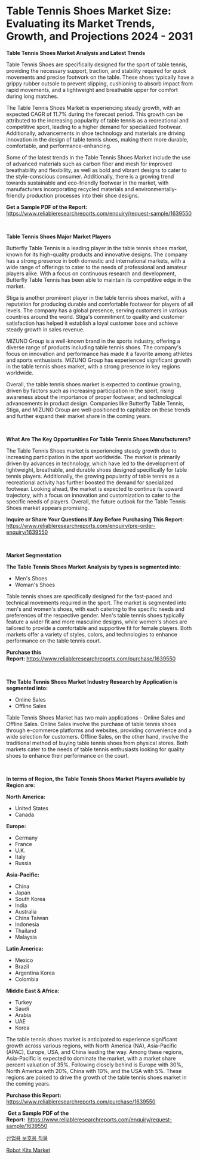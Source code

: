 <p><h1>Table Tennis Shoes Market Size: Evaluating its Market Trends, Growth, and Projections 2024 - 2031</h1></p><p><strong>Table Tennis Shoes Market Analysis and Latest Trends</strong></p>
<p><p>Table Tennis Shoes are specifically designed for the sport of table tennis, providing the necessary support, traction, and stability required for quick movements and precise footwork on the table. These shoes typically have a grippy rubber outsole to prevent slipping, cushioning to absorb impact from rapid movements, and a lightweight and breathable upper for comfort during long matches.</p><p>The Table Tennis Shoes Market is experiencing steady growth, with an expected CAGR of 11.7% during the forecast period. This growth can be attributed to the increasing popularity of table tennis as a recreational and competitive sport, leading to a higher demand for specialized footwear. Additionally, advancements in shoe technology and materials are driving innovation in the design of table tennis shoes, making them more durable, comfortable, and performance-enhancing.</p><p>Some of the latest trends in the Table Tennis Shoes Market include the use of advanced materials such as carbon fiber and mesh for improved breathability and flexibility, as well as bold and vibrant designs to cater to the style-conscious consumer. Additionally, there is a growing trend towards sustainable and eco-friendly footwear in the market, with manufacturers incorporating recycled materials and environmentally-friendly production processes into their shoe designs.</p></p>
<p><strong>Get a Sample PDF of the Report:&nbsp;</strong> <a href="https://www.reliableresearchreports.com/enquiry/request-sample/1639550">https://www.reliableresearchreports.com/enquiry/request-sample/1639550</a></p>
<p>&nbsp;</p>
<p><strong>Table Tennis Shoes Major Market Players</strong></p>
<p><p>Butterfly Table Tennis is a leading player in the table tennis shoes market, known for its high-quality products and innovative designs. The company has a strong presence in both domestic and international markets, with a wide range of offerings to cater to the needs of professional and amateur players alike. With a focus on continuous research and development, Butterfly Table Tennis has been able to maintain its competitive edge in the market.</p><p>Stiga is another prominent player in the table tennis shoes market, with a reputation for producing durable and comfortable footwear for players of all levels. The company has a global presence, serving customers in various countries around the world. Stiga's commitment to quality and customer satisfaction has helped it establish a loyal customer base and achieve steady growth in sales revenue.</p><p>MIZUNO Group is a well-known brand in the sports industry, offering a diverse range of products including table tennis shoes. The company's focus on innovation and performance has made it a favorite among athletes and sports enthusiasts. MIZUNO Group has experienced significant growth in the table tennis shoes market, with a strong presence in key regions worldwide.</p><p>Overall, the table tennis shoes market is expected to continue growing, driven by factors such as increasing participation in the sport, rising awareness about the importance of proper footwear, and technological advancements in product design. Companies like Butterfly Table Tennis, Stiga, and MIZUNO Group are well-positioned to capitalize on these trends and further expand their market share in the coming years.</p></p>
<p>&nbsp;</p>
<p><strong>What Are The Key Opportunities For Table Tennis Shoes Manufacturers?</strong></p>
<p><p>The Table Tennis Shoes market is experiencing steady growth due to increasing participation in the sport worldwide. The market is primarily driven by advances in technology, which have led to the development of lightweight, breathable, and durable shoes designed specifically for table tennis players. Additionally, the growing popularity of table tennis as a recreational activity has further boosted the demand for specialized footwear. Looking ahead, the market is expected to continue its upward trajectory, with a focus on innovation and customization to cater to the specific needs of players. Overall, the future outlook for the Table Tennis Shoes market appears promising.</p></p>
<p><strong>Inquire or Share Your Questions If Any Before Purchasing This Report:</strong> <a href="https://www.reliableresearchreports.com/enquiry/pre-order-enquiry/1639550">https://www.reliableresearchreports.com/enquiry/pre-order-enquiry/1639550</a></p>
<p>&nbsp;</p>
<p><strong>Market Segmentation</strong></p>
<p><strong>The Table Tennis Shoes Market Analysis by types is segmented into:</strong></p>
<p><ul><li>Men's Shoes</li><li>Woman's Shoes</li></ul></p>
<p><p>Table tennis shoes are specifically designed for the fast-paced and technical movements required in the sport. The market is segmented into men's and women's shoes, with each catering to the specific needs and preferences of the respective gender. Men's table tennis shoes typically feature a wider fit and more masculine designs, while women's shoes are tailored to provide a comfortable and supportive fit for female players. Both markets offer a variety of styles, colors, and technologies to enhance performance on the table tennis court.</p></p>
<p><strong>Purchase this Report:&nbsp;</strong><a href="https://www.reliableresearchreports.com/purchase/1639550">https://www.reliableresearchreports.com/purchase/1639550</a></p>
<p>&nbsp;</p>
<p><strong>The Table Tennis Shoes Market Industry Research by Application is segmented into:</strong></p>
<p><ul><li>Online Sales</li><li>Offline Sales</li></ul></p>
<p><p>Table Tennis Shoes Market has two main applications - Online Sales and Offline Sales. Online Sales involve the purchase of table tennis shoes through e-commerce platforms and websites, providing convenience and a wide selection for customers. Offline Sales, on the other hand, involve the traditional method of buying table tennis shoes from physical stores. Both markets cater to the needs of table tennis enthusiasts looking for quality shoes to enhance their performance on the court.</p></p>
<p>&nbsp;</p>
<p><strong>In terms of Region, the Table Tennis Shoes Market Players available by Region are:</strong></p>
<p>
    <p> <strong> North America: </strong>
        <ul>
            <li>United States</li>
            <li>Canada</li>
        </ul>
        </p> 
    <p> <strong> Europe: </strong>
        <ul>
            <li>Germany</li>
            <li>France</li>
            <li>U.K.</li>
            <li>Italy</li>
            <li>Russia</li>
        </ul>
        </p> 
    <p> <strong> Asia-Pacific: </strong>
        <ul>
            <li>China</li>
            <li>Japan</li>
            <li>South Korea</li>
            <li>India</li>
            <li>Australia</li>
            <li>China Taiwan</li>
            <li>Indonesia</li>
            <li>Thailand</li>
            <li>Malaysia</li>
        </ul>
        </p> 
    <p> <strong> Latin America: </strong>
        <ul>
            <li>Mexico</li>
            <li>Brazil</li>
            <li>Argentina Korea</li>
            <li>Colombia</li>
        </ul>
        </p> 
    <p> <strong> Middle East & Africa: </strong>
        <ul>
            <li>Turkey</li>
            <li>Saudi</li>
            <li>Arabia</li>
            <li>UAE</li>
            <li>Korea</li>
        </ul>
    </p>
    </p>
<p><p>The table tennis shoes market is anticipated to experience significant growth across various regions, with North America (NA), Asia-Pacific (APAC), Europe, USA, and China leading the way. Among these regions, Asia-Pacific is expected to dominate the market, with a market share percent valuation of 35%. Following closely behind is Europe with 30%, North America with 20%, China with 10%, and the USA with 5%. These regions are poised to drive the growth of the table tennis shoes market in the coming years.</p></p>
<p><strong>Purchase this Report: </strong><a href="https://www.reliableresearchreports.com/purchase/1639550">https://www.reliableresearchreports.com/purchase/1639550</a></p>
<p>&nbsp;<strong>Get a Sample PDF of the Report:&nbsp;&nbsp;</strong><a href="https://www.reliableresearchreports.com/enquiry/request-sample/1639550">https://www.reliableresearchreports.com/enquiry/request-sample/1639550</a></p>
<p><strong></strong></p>
<p><p><a href="https://github.com/JeromeRtyau89966/Market-Research-Report-List-1/blob/main/46632795214.md">산업용 보호용 직물</a></p><p><a href="https://github.com/Airanohannonzb68e5pb53oc1/Market-Research-Report-List-1/blob/main/robot-kits-market.md">Robot Kits Market</a></p></p>